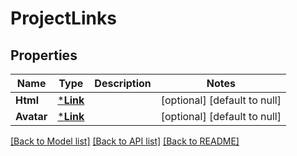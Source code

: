 # ProjectLinks

## Properties
Name | Type | Description | Notes
------------ | ------------- | ------------- | -------------
**Html** | [***Link**](Link.md) |  | [optional] [default to null]
**Avatar** | [***Link**](Link.md) |  | [optional] [default to null]

[[Back to Model list]](../README.md#documentation-for-models) [[Back to API list]](../README.md#documentation-for-api-endpoints) [[Back to README]](../README.md)


